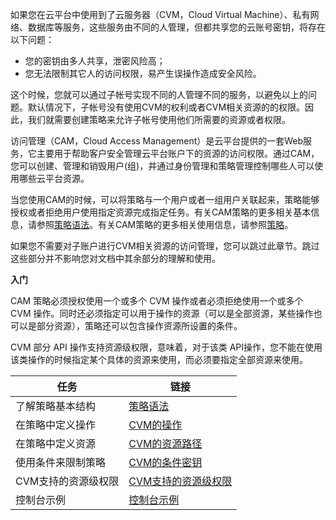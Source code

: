如果您在云平台中使用到了云服务器（CVM，Cloud Virtual Machine）、私有网络、数据库等服务，这些服务由不同的人管理，但都共享您的云账号密钥，将存在以下问题：

- 您的密钥由多人共享，泄密风险高；
- 您无法限制其它人的访问权限，易产生误操作造成安全风险。

这个时候，您就可以通过子帐号实现不同的人管理不同的服务，以避免以上的问题。默认情况下，子帐号没有使用CVM的权利或者CVM相关资源的的权限。因此，我们就需要创建策略来允许子帐号使用他们所需要的资源或者权限。

访问管理（CAM，Cloud Access Management）是云平台提供的一套Web服务，它主要用于帮助客户安全管理云平台账户下的资源的访问权限。通过CAM，您可以创建、管理和销毁用户(组)，并通过身份管理和策略管理控制哪些人可以使用哪些云平台资源。

当您使用CAM的时候，可以将策略与一个用户或者一组用户关联起来，策略能够授权或者拒绝用户使用指定资源完成指定任务。有关CAM策略的更多相关基本信息，请参照[策略语法](http://tcecqpoc.fsphere.cn/document/product/378/8962)。有关CAM策略的更多相关使用信息，请参照[策略](http://tcecqpoc.fsphere.cn/document/product/378/8955)。

如果您不需要对子账户进行CVM相关资源的访问管理，您可以跳过此章节。跳过这些部分并不影响您对文档中其余部分的理解和使用。


**入门**

CAM 策略必须授权使用一个或多个 CVM 操作或者必须拒绝使用一个或多个 CVM 操作。同时还必须指定可以用于操作的资源（可以是全部资源，某些操作也可以是部分资源），策略还可以包含操作资源所设置的条件。

CVM 部分 API 操作支持资源级权限，意味着，对于该类 API操作，您不能在使用该类操作的时候指定某个具体的资源来使用，而必须要指定全部资源来使用。




| 任务 | 链接 | 
|---------|---------|
|了解策略基本结构|[策略语法](http://tcecqpoc.fsphere.cn/document/product/213/10313#celueyufa)|
|在策略中定义操作| [CVM的操作](http://tcecqpoc.fsphere.cn/document/product/213/10313#caozuo) | 
|在策略中定义资源|[CVM的资源路径](http://tcecqpoc.fsphere.cn/document/product/213/10313#ziyuanlujing)|
|使用条件来限制策略|[CVM的条件密钥](http://tcecqpoc.fsphere.cn/document/product/213/10313#tiaojianmiyue)|
|CVM支持的资源级权限|[CVM支持的资源级权限](http://tcecqpoc.fsphere.cn/document/product/213/10314)|
|控制台示例|[控制台示例](http://tcecqpoc.fsphere.cn/document/product/213/10312)|
